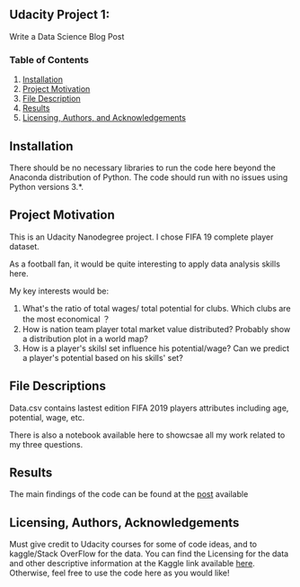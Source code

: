 ## Udacity Project 1: 
Write a Data Science Blog Post   
### Table of Contents

1.  [Installation](https://github.com/rachit1010/Udacity_Projects/blob/main/README.md#installation)
2.  [Project Motivation](https://github.com/rachit1010/Udacity_Projects/blob/main/README.md#project-motivation)
3.  [File Description](https://github.com/rachit1010/Udacity_Projects/blob/main/README.md#file-descriptions)
4.  [Results](https://github.com/rachit1010/Udacity_Projects/blob/main/README.md#results)
5.  [Licensing, Authors, and Acknowledgements](https://github.com/rachit1010/Udacity_Projects/blob/main/README.md#licensing-authors-acknowledgements)

## [](https://github.com/rachit1010/Udacity_Projects/blob/main/README.md#installation-)Installation

There should be no necessary libraries to run the code here beyond the Anaconda distribution of Python. The code should run with no issues using Python versions 3.*.

## [](https://github.com/rachit1010/Udacity_Projects/blob/main/README.md#project-motivation)Project Motivation

This is an Udacity Nanodegree project. I chose FIFA 19 complete player dataset.

As a football fan, it would be quite interesting to apply data analysis skills here.

My key interests would be:

1.  What's the ratio of total wages/ total potential for clubs. Which clubs are the most economical ？
2.  How is nation team player total market value distributed? Probably show a distribution plot in a world map?
3.  How is a player's skilsl set influence his potential/wage? Can we predict a player's potential based on his skills' set?

## [](https://github.com/rachit1010/Udacity_Projects/blob/main/README.md#file-descriptions)File Descriptions

Data.csv contains lastest edition FIFA 2019 players attributes including age, potential, wage, etc.

There is also a notebook available here to showcsae all my work related to my three questions.

## [](https://github.com/rachit1010/Udacity_Projects/blob/main/README.md#results)Results

The main findings of the code can be found at the  [post](https://drive.google.com/file/d/1dfGerWeWkcyQ9GX9x20rdSGj7WtEpzBB/view)  available

## [](https://github.com/rachit1010/Udacity_Projects/blob/main/README.md#licensing-authors-acknowledgements)Licensing, Authors, Acknowledgements

Must give credit to Udacity courses for some of code ideas, and to kaggle/Stack OverFlow for the data. You can find the Licensing for the data and other descriptive information at the Kaggle link available  [here](https://www.google.com/search?q=images&sxsrf=ALeKk01EzMI4URoOk4y_oV52up1lp_3OHg:1618564865803&source=lnms&tbm=isch&sa=X&ved=2ahUKEwiI1Pz-t4LwAhWzoekKHcwzDrcQ_AUoAXoECAEQAw&biw=1280&bih=553#imgrc=wp1tdfttzeGYZM). Otherwise, feel free to use the code here as you would like!


    


    
    
    
